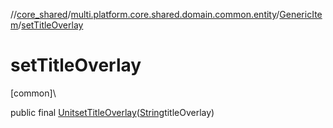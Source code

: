 //[core_shared](../../../index.md)/[multi.platform.core.shared.domain.common.entity](../index.md)/[GenericItem](index.md)/[setTitleOverlay](set-title-overlay.md)

# setTitleOverlay

[common]\

public final [Unit](https://kotlinlang.org/api/latest/jvm/stdlib/kotlin/-unit/index.html)[setTitleOverlay](set-title-overlay.md)([String](https://docs.oracle.com/javase/8/docs/api/java/lang/String.html)titleOverlay)
